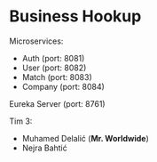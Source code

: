 # Business Hookup
Microservices:
 - Auth (port: 8081)
 - User (port: 8082)
 - Match (port: 8083)
 - Company (port: 8084)

Eureka Server (port: 8761)

Tim 3:
  - Muhamed Delalić (**Mr. Worldwide**)
  - Nejra Bahtić
